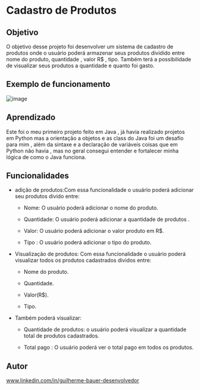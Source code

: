 # Cadastro de Produtos

## Objetivo

O objetivo desse projeto foi desenvolver um sistema de cadastro de produtos onde o usuário poderá armazenar seus produtos dividido entre nome do produto, quantidade , valor R$ , tipo. Também terá a possibilidade de visualizar seus produtos a quantidade e quanto foi gasto.

## Exemplo de funcionamento

![image](https://github.com/GuilhermeBauer16/cadastroDeProdutos/assets/123701893/0970f264-71e0-4aad-821a-62527693356f)


## Aprendizado

Este foi o meu primeiro projeto feito em Java , já havia realizado projetos em Python mas a orientação a objetos e as class do Java foi um desafio para mim , além da sintaxe e a declaração de variáveis coisas que em Python não havia , mas no geral consegui entender e fortalecer minha lógica de como o Java funciona.

## Funcionalidades 

* adição de produtos:Com essa funcionalidade o usuário poderá adicionar seu produtos divido entre:

  * Nome: O usuário poderá adicionar o nome do produto.

  * Quantidade: O usuário poderá adicionar a quantidade de produtos .

  * Valor: O usuário poderá adicionar o valor produto em R$.

  * Tipo : O usuário poderá adicionar o tipo do produto.

* Visualização de produtos: Com essa funcionalidade o usuário poderá visualizar todos os produtos cadastrados dividos entre:

  * Nome do produto.

  * Quantidade.

  * Valor(R$).

  * Tipo. 

* Também poderá visualizar:

  * Quantidade de produtos: o usuário poderá visualizar a quantidade total de produtos cadastrados.

  * Total pago : O usuário poderá ver o total pago em todos os produtos.

## Autor 

 www.linkedin.com/in/guilherme-bauer-desenvolvedor
